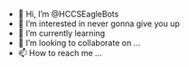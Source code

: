 - 👋 Hi, I’m @HCCSEagleBots
- 👀 I’m interested in never gonna give you up
- 🌱 I’m currently learning 
- 💞️ I’m looking to collaborate on ...
- 📫 How to reach me ...

<!---
HCCSEagleBots/HCCSEagleBots is a ✨ special ✨ repository because its `README.md` (this file) appears on your GitHub profile.
You can click the Preview link to take a look at your changes.
--->
